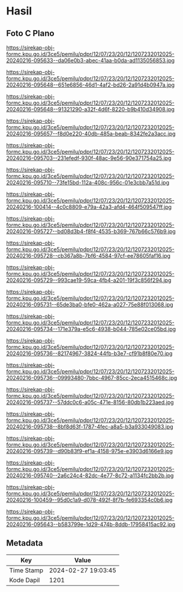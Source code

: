 # Hasil

## Foto C Plano

https://sirekap-obj-formc.kpu.go.id/3ce5/pemilu/pdpr/12/07/23/20/12/1207232012025-20240216-095633--da06e0b3-abec-41aa-b0da-ad1135056853.jpg

https://sirekap-obj-formc.kpu.go.id/3ce5/pemilu/pdpr/12/07/23/20/12/1207232012025-20240216-095648--651e6856-46d1-4af2-bd26-2a91d4b0947a.jpg

https://sirekap-obj-formc.kpu.go.id/3ce5/pemilu/pdpr/12/07/23/20/12/1207232012025-20240216-095648--91321290-a32f-4d6f-8220-b9b410d34908.jpg

https://sirekap-obj-formc.kpu.go.id/3ce5/pemilu/pdpr/12/07/23/20/12/1207232012025-20240216-095657--f8d0e220-40db-485a-beab-8342fe2a3acc.jpg

https://sirekap-obj-formc.kpu.go.id/3ce5/pemilu/pdpr/12/07/23/20/12/1207232012025-20240216-095703--231efedf-930f-48ac-9e56-90e371754a25.jpg

https://sirekap-obj-formc.kpu.go.id/3ce5/pemilu/pdpr/12/07/23/20/12/1207232012025-20240216-095710--73fe15bd-112a-408c-956c-01e3cbb7a51d.jpg

https://sirekap-obj-formc.kpu.go.id/3ce5/pemilu/pdpr/12/07/23/20/12/1207232012025-20240216-100414--4c0c8809-e79a-42a3-afd4-464f509547ff.jpg

https://sirekap-obj-formc.kpu.go.id/3ce5/pemilu/pdpr/12/07/23/20/12/1207232012025-20240216-095727--bd08d3b4-f8f4-4535-b369-767b66c576b9.jpg

https://sirekap-obj-formc.kpu.go.id/3ce5/pemilu/pdpr/12/07/23/20/12/1207232012025-20240216-095728--cb367a8b-7bf6-4584-97cf-ee78605faf16.jpg

https://sirekap-obj-formc.kpu.go.id/3ce5/pemilu/pdpr/12/07/23/20/12/1207232012025-20240216-095729--993cae19-59ca-4fb4-a201-19f3c856f294.jpg

https://sirekap-obj-formc.kpu.go.id/3ce5/pemilu/pdpr/12/07/23/20/12/1207232012025-20240216-095731--65de3ba0-bfe0-462a-a027-75e88f013068.jpg

https://sirekap-obj-formc.kpu.go.id/3ce5/pemilu/pdpr/12/07/23/20/12/1207232012025-20240216-095734--171e379a-e5c6-4938-b044-785e02ce05bd.jpg

https://sirekap-obj-formc.kpu.go.id/3ce5/pemilu/pdpr/12/07/23/20/12/1207232012025-20240216-095736--82174967-3824-44fb-b3e7-cf91b8f80e70.jpg

https://sirekap-obj-formc.kpu.go.id/3ce5/pemilu/pdpr/12/07/23/20/12/1207232012025-20240216-095736--09993480-7bbc-4967-85cc-2eca4515468c.jpg

https://sirekap-obj-formc.kpu.go.id/3ce5/pemilu/pdpr/12/07/23/20/12/1207232012025-20240216-095737--57ddc0c6-a05c-471e-8156-80db1b223aed.jpg

https://sirekap-obj-formc.kpu.go.id/3ce5/pemilu/pdpr/12/07/23/20/12/1207232012025-20240216-095738--8bf8d63f-1787-4fec-a8a5-b3a933049083.jpg

https://sirekap-obj-formc.kpu.go.id/3ce5/pemilu/pdpr/12/07/23/20/12/1207232012025-20240216-095739--d90b83f9-ef1a-4158-975e-e3903d6166e9.jpg

https://sirekap-obj-formc.kpu.go.id/3ce5/pemilu/pdpr/12/07/23/20/12/1207232012025-20240216-095740--2a6c24c4-82dc-4e77-8c72-a1134fc2bb2b.jpg

https://sirekap-obj-formc.kpu.go.id/3ce5/pemilu/pdpr/12/07/23/20/12/1207232012025-20240216-100459--95d0c1a9-d078-492f-8f7b-fe693354c0b6.jpg

https://sirekap-obj-formc.kpu.go.id/3ce5/pemilu/pdpr/12/07/23/20/12/1207232012025-20240216-095643--b583799e-1d29-474b-8ddb-17958415ac92.jpg


## Metadata

| Key        | Value               |
| ---------- | ------------------- |
| Time Stamp | 2024-02-27 19:03:45 |
| Kode Dapil | 1201                |



